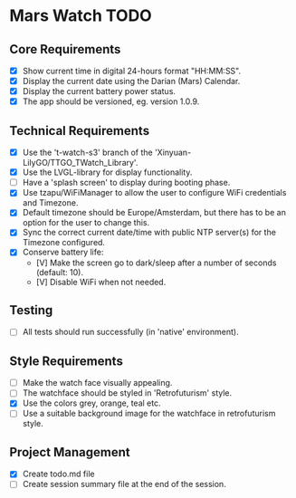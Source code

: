 # Mars Watch TODO

## Core Requirements
- [x] Show current time in digital 24-hours format "HH:MM:SS".
- [x] Display the current date using the Darian (Mars) Calendar.
- [x] Display the current battery power status.
- [x] The app should be versioned, eg. version 1.0.9.

## Technical Requirements
- [x] Use the 't-watch-s3' branch of the 'Xinyuan-LilyGO/TTGO_TWatch_Library'.
- [x] Use the LVGL-library for display functionality.
- [ ] Have a 'splash screen' to display during booting phase.
- [x] Use tzapu/WiFiManager to allow the user to configure WiFi credentials and Timezone.
- [x] Default timezone should be Europe/Amsterdam, but there has to be an option for the user to change this.
- [x] Sync the correct current date/time with public NTP server(s) for the Timezone configured.
- [x] Conserve battery life:
    - [V] Make the screen go to dark/sleep after a number of seconds (default: 10).
    - [V] Disable WiFi when not needed.

## Testing
- [ ] All tests should run successfully (in 'native' environment).

## Style Requirements
- [ ] Make the watch face visually appealing.
- [ ] The watchface should be styled in 'Retrofuturism' style.
- [x] Use the colors grey, orange, teal etc.
- [ ] Use a suitable background image for the watchface in retrofuturism style.

## Project Management
- [x] Create todo.md file
- [ ] Create session summary file at the end of the session.
